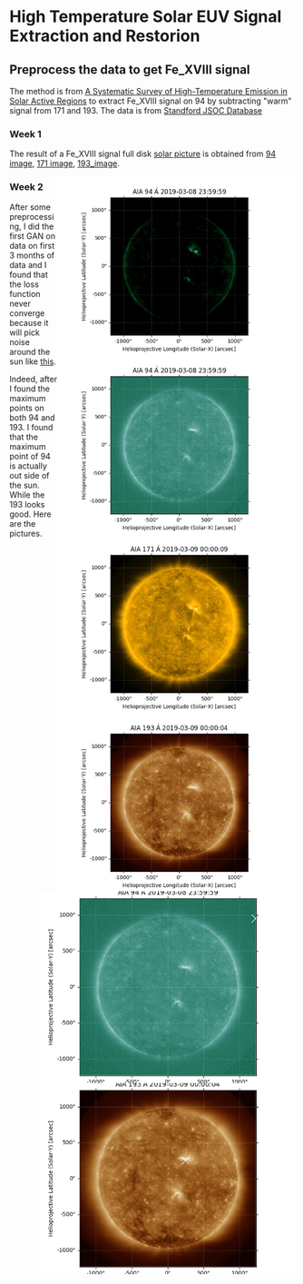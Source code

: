 # High Temperature Solar EUV Signal Extraction and Restorion

## Preprocess the data to get Fe_XVIII signal
The method is from [A Systematic Survey of High-Temperature Emission in Solar Active Regions](http://dx.doi.org/10.1088/0004-637X/759/2/141) to extract Fe_XVIII signal on 94 by subtracting "warm" signal from 171 and 193.
The data is from [Standford JSOC Database](http://jsoc.stanford.edu/data/aia/synoptic/)

### Week 1
The result of a Fe_XVIII signal full disk [solar picture](pics/20190309_Fe_XVIII.jpg) is obtained from [94 image](pics/20190309_0000_0094.jpg), [171 image](pics/20190309_0000_0171.jpg), [193_image](pics/20190309_0000_0193.jpg).
<p>
  <img src="pics/20190309_Fe_XVIII.jpg" alt="solar picture" width="420" style="float: right;"/>
  <img src="pics/20190309_0000_0094.jpg" alt="94 image" width="420" style="float: right;"/>
  <img src="pics/20190309_0000_0171.jpg" alt="171 image" width="420" style="float: right;"/>
  <img src="pics/20190309_0000_0193.jpg" alt="193 image" width="420" style="float: right;"/>
 </p>


### Week 2
After some preprocessing, I did the first GAN on data on first 3 months of data and I found that the loss function never
converge because it will pick noise around the sun like [this](pics/plot_000900.png). 

Indeed, after I found the maximum points on both 94 and 193. I found that the maximum point of 94 is actually out side of
the sun. While the 193 looks good. Here are the pictures.
<img src="pics/max_point_094.jpg" alt="094" width="450" style="float: right;"/>
<img src="pics/max_point_193.jpg" alt="193" width="450" style="float: right;"/>

